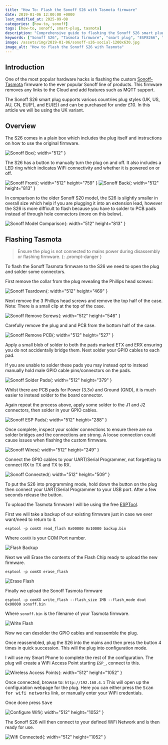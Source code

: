 ```yaml
---
title: "How To: Flash the Sonoff S26 with Tasmota firmware"
date: 2019-01-06 12:00:00 +0000
last_modified_at: 2025-09-08
categories: [how-to, sonoff]
tags: [how-to, sonoff, smart-plug, tasmota]
description: "Comprehensive guide to flashing the Sonoff S26 smart plug with Tasmota firmware. Includes step-by-step instructions, hardware teardown, soldering tips, and configuration for secure, cloud-free smart home automation."
keywords: ["Sonoff S26", "Tasmota firmware", "smart plug", "ESP8266", "flashing guide", "home automation", "soldering", "WiFi plug", "cloud-free"]
image: /assets/img/2019-01-06/sonoff-s26-social-1200x630.jpg
image_alt: "How to flash the Sonoff S26 with Tasmota"
---
```


## Introduction

One of the most popular hardware hacks is flashing the custom [Sonoff-Tasmota](https://github.com/arendst/tasmota) firmware to the ever popular Sonoff line of products. This firmware removes any links to the Cloud and add features such as MQTT support.

The Sonoff S26 smart plug supports various countries plug styles (UK, US, AU, CN, EU(F), and EU(E)) and can be purchased for under £10. In this article we will be using the UK variant.

## Overview

The S26 comes in a plain box which includes the plug itself and instructions on how to use the original firmware.

![Sonoff Box](/assets/img/2019-01-06/20190104_205732.webp){: width="512" }

The S26 has a button to manually turn the plug on and off. It also includes a LED ring which indicates WiFi connectivity and whether it is powered on or off.

![Sonoff Front](/assets/img/2019-01-06/20190104_205758.webp){: width="512" height="759" }
![Sonoff Back](/assets/img/2019-01-06/20190104_205809.webp){: width="512" height="813" }

In comparison to the older Sonoff S20 model, the S26 is slightly smaller in overall size which help if you are plugging it into an extension lead, however the S26 is more difficult to flash because you have to solder to PCB pads instead of through hole connectors (more on this below).

![Sonoff Model Comparison](/assets/img/2019-01-06/20190104_205913.webp){: width="512" height="813" }

## Flashing Tasmota

>Ensure the plug is not connected to mains power during disassembly or flashing firmware.
{: .prompt-danger }

To flash the Sonoff Tasmota firmware to the S26 we need to open the plug and solder some connectors.

First remove the collar from the plug revealing the Phillips head screws:

![Sonoff Teardown](/assets/img/2019-01-06/20190104_210013.webp){: width="512" height="469" }

Next remove the 3 Phillips head screws and remove the top half of the case.
Note: There is a small clip at the top of the case.

![Sonoff Remove Screws](/assets/img/2019-01-06/20190104_210124.webp){: width="512" height="546" }

Carefully remove the plug and and PCB from the bottom half of the case.

![Sonoff Remove PCB](/assets/img/2019-01-06/20190104_210147.webp){: width="512" height="527" }

Apply a small blob of solder to both the pads marked ETX and ERX ensuring you do not accidentally bridge them. Next solder your GPIO cables to each pad.

If you are unable to solder these pads you may instead opt to instead manually hold male GPIO cable pins/connectors on the pads.

![Sonoff Solder Pads](/assets/img/2019-01-06/20190104_210231.webp){: width="512" height="379" }

Whilst there are PCB pads for Power (3.3v) and Ground (GND), it is much easier to instead solder to the board connector.

Again repeat the process above, apply some solder to the J1 and J2 connectors, then solder in your GPIO cables.

![Sonoff ESP Pads](/assets/img/2019-01-06/20190104_210314.webp){: width="512" height="288" }

Once complete, inspect your solder connections to ensure there are no solder bridges and the connections are strong. A loose connection could cause issues when flashing the custom firmware.

![Sonoff Wires](/assets/img/2019-01-06/20190104_215655.webp){: width="512" height="249" }

Connect the GPIO cables to your UART/Serial Programmer, not forgetting to connect RX to TX and TX to RX.

![Sonoff Connected](/assets/img/2019-01-06/20190104_223657.webp){: width="512" height="509" }

To put the S26 into programming mode, hold down the button on the plug then connect your UART/Serial Programmer to your USB port. After a few seconds release the button.

To upload the Tasmota firmware I will be using the free [ESPTool](https://github.com/espressif/esptool).

First we will take a backup of our existing firmware just in case we ever want/need to return to it.

```console
esptool -p comXX read_flash 0x00000 0x10000 backup.bin
```
Where `comXX` is your COM Port number.

![Flash Backup](/assets/img/2019-01-06/cap1.webp)

Next we will Erase the contents of the Flash Chip ready to upload the new firmware.

```console
esptool -p comXX erase_flash
```

![Erase Flash](/assets/img/2019-01-06/cap2.webp)

Finally we upload the Sonoff Tasmota firmware

```console
esptool -p comXX write_flash --flash_size 1MB --flash_mode dout 0x00000 sonoff.bin
```

Where `sonoff.bin` is the filename of your Tasmota firmware.

![Write Flash](/assets/img/2019-01-06/cap3.webp)

Now we can desolder the GPIO cables and reassemble the plug.

Once reassembled, plug the S26 into the mains and then press the button 4 times in quick succession. This will the plug into configuration mode.

I will use my Smart Phone to complete the rest of the configuration.
The plug will create a WiFi Access Point starting `ESP_`, connect to this.

![Wireless Access Points](/assets/img/2019-01-06/20190106-164346_Settings.webp){: width="512" height="1052" }

Once connected, browse to: `http://192.168.4.1`
This will open up the configuration webpage for the plug. Here you can either press the <kbd>Scan for wifi networks</kbd> link, or manually enter your WiFi credentials.

Once done press <kbd>Save</kbd>

![Configure Wifi](/assets/img/2019-01-06/20190106-164440_Chrome.webp){: width="512" height="1052" }

The Sonoff S26 will then connect to your defined WiFi Network and is then ready for use.

![Wifi Connected](/assets/img/2019-01-06/20190106-164508_Chrome.webp){: width="512" height="1052" }
